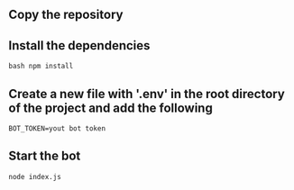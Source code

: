 ## Copy the repository


## Install the dependencies
``
bash
npm install
``

## Create a new file with '.env' in the root directory of the project and add the following

``
BOT_TOKEN=yout bot token
``

## Start the bot
``
node index.js
``